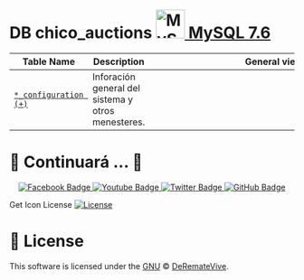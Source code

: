 # DB chico_auctions <a href="https://dev.mysql.com/" title="MySQL"><img src="https://github.com/get-icon/geticon/raw/master/icons/mysql.svg" alt="MySQL" width="51px" height="51px"> MySQL 7.6 </a>

| Table Name | Description | General view |
| --- | --- | --- |
| [`*_configuration (+)`](https://github.com/derematevive/db_chico_auctions/tree/main/tables/au_configuration) | Inforación general del sistema y otros menesteres. | <img style="margin-left:344px" src="https://github.com/derematevive/db_chico_auctions/blob/main/tables/au_configuration/au_configuration.jpg" width="80" height="80"> |



# :construction: Continuará ... :construction:


<div id="badges" align="center">
  <a href="https://www.facebook.com/DeremateVive" target="_blank">
    <img src="https://img.shields.io/badge/Facebook-blue?style=for-the-badge&logo=facebook&logoColor=white" alt="Facebook Badge"/>
  </a>
  <a href="https://www.youtube.com/channel/UCD_DM-g6K01U9b9J_056Hgg" target="_blank">
    <img src="https://img.shields.io/badge/YouTube-red?style=for-the-badge&logo=youtube&logoColor=white" alt="Youtube Badge"/>
  </a>
  <a href="https://twitter.com/DeremateVive" target="_blank">
    <img src="https://img.shields.io/badge/Twitter-blue?style=for-the-badge&logo=twitter&logoColor=white" alt="Twitter Badge"/>
  </a>
   <a href="https://github.com/derematevive/chicoauctions" target="_blank">
    <img src="https://img.shields.io/badge/GitHub-white?style=for-the-badge&logo=github&logoColor=black" alt="GitHub Badge"/>
  </a>
</div>

 Get Icon License [![License](https://img.shields.io/github/license/get-icon/geticon)](https://github.com/get-icon/geticon/blob/master/LICENSE "License")

# 📜 License

This software is licensed under the [GNU](https://github.com/derematevive/db_chico_auctions/blob/main/LICENSE) © [DeRemateVive](https://github.com/nhn).
